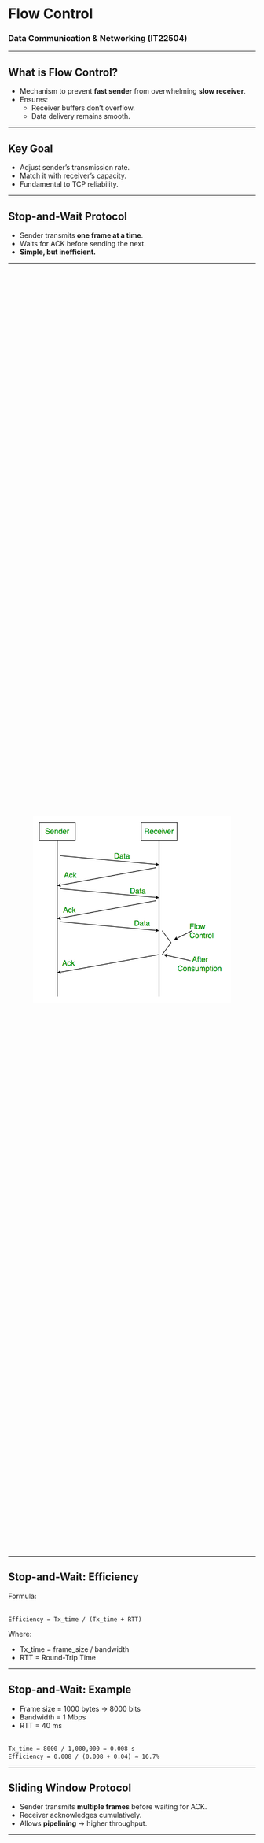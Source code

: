
# Flow Control
### Data Communication & Networking (IT22504)

---

## What is Flow Control?
- Mechanism to prevent **fast sender** from overwhelming **slow receiver**.
- Ensures:
  - Receiver buffers don’t overflow.
  - Data delivery remains smooth.

---

## Key Goal
- Adjust sender’s transmission rate.
- Match it with receiver’s capacity.
- Fundamental to TCP reliability.

---

## Stop-and-Wait Protocol
- Sender transmits **one frame at a time**.
- Waits for ACK before sending the next.
- **Simple, but inefficient.**

---

<div style="display:flex;align-items:center;justify-content:center;height:65vh;margin:0;">
  <img
    src="images/stop_and_wait.jpg"
    alt="Stop and Wait"
    style="max-width:80vw;max-height:80vh;width:80%;height:auto;display:block;margin:0 auto;"
  />
</div>

---


## Stop-and-Wait: Efficiency
Formula:
```

Efficiency = Tx_time / (Tx_time + RTT)

```
Where:
- Tx_time = frame_size / bandwidth
- RTT = Round-Trip Time


---

## Stop-and-Wait: Example
- Frame size = 1000 bytes → 8000 bits
- Bandwidth = 1 Mbps
- RTT = 40 ms

```

Tx_time = 8000 / 1,000,000 = 0.008 s
Efficiency = 0.008 / (0.008 + 0.04) ≈ 16.7%

```
---

## Sliding Window Protocol
- Sender transmits **multiple frames** before waiting for ACK.
- Receiver acknowledges cumulatively.
- Allows **pipelining** → higher throughput.

---

<div style="display:flex;align-items:center;justify-content:center;height:65vh;margin:0;">
  <img
    src="images/sliding_window.jpg"
    alt="Stop and Wait"
    style="max-width:80vw;max-height:80vh;width:80%;height:auto;display:block;margin:0 auto;"
  />
</div>

---

## Sliding Window: Operation
- Sender variables: `send_base`, `next_seq_num`, `window_size`.
- Receiver variables: `rcv_base`, `rwnd`.

**Window slides** forward as ACKs are received.

---

## Go-Back-N (GBN)
- Receiver only accepts **in-order frames**.
- On loss → sender retransmits **from lost frame onward**.

---

<div style="display:flex;align-items:center;justify-content:center;height:65vh;margin:0;">
  <img
    src="images/sliding_window.jpg"
    alt="Stop and Wait"
    style="max-width:80vw;max-height:80vh;width:80%;height:auto;display:block;margin:0 auto;"
  />
</div>

---

## Selective Repeat (SR)
- Receiver accepts **out-of-order frames**.
- Buffers them until missing ones arrive.
- Retransmits **only lost frames**.

**Constraint:** Sequence number space ≥ 2 × window size.

---

<div style="display:flex;align-items:center;justify-content:center;height:65vh;margin:0;">
  <img
    src="images/selective_repeat.jpg"
    alt="Stop and Wait"
    style="max-width:80vw;max-height:80vh;width:80%;height:auto;display:block;margin:0 auto;"
  />
</div>

---

## GBN vs SR
| Feature        | Go-Back-N              | Selective Repeat           |
|----------------|------------------------|----------------------------|
| Buffering      | Minimal                | Larger (out-of-order)      |
| Retransmission | From lost frame onward | Only lost frames           |
| Complexity     | Lower                  | Higher                     |
| Efficiency     | Lower                  | Higher                     |

---

## TCP Flow Control
- TCP uses **byte-oriented sliding window**.
- Receiver advertises **Receive Window (rwnd)**.
- Sender ensures:
```

Data_in_flight <= rwnd

```

---

## TCP Flow Control: Features
- **Zero Window:** Sender stops until buffer frees.
- **Persist Timer:** Sender probes until window reopens.
- **Window Scaling:** Overcomes 65 KB limit.
- **Delayed ACKs:** Reduce overhead.
- **SACK (Selective ACK):** Retransmit missing blocks only.

---

<div style="display:flex;align-items:center;justify-content:center;height:65vh;margin:0;">
  <img
    src="images/tcp-header.png"
    alt="Stop and Wait"
    style="max-width:80vw;max-height:80vh;width:80%;height:auto;display:block;margin:0 auto;"
  />
</div>

---

## Recap
- Stop-and-Wait → simple, inefficient.
- Sliding Window → efficient, pipelined.
- GBN vs SR → tradeoff between simplicity & efficiency.
- TCP → advertised window, scaling, zero-window handling.

---

## நன்றி வணக்கம் 🙏